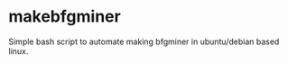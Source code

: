 makebfgminer
============

Simple bash script to automate making bfgminer in ubuntu/debian based linux.
